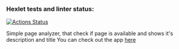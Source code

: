 ### Hexlet tests and linter status:
[![Actions Status](https://github.com/UselessHumster/python-project-83/actions/workflows/hexlet-check.yml/badge.svg)](https://github.com/UselessHumster/python-project-83/actions)

Simple page analyzer, that check if page is available and shows it's description and title
You can check out the app [here](https://python-project-83-fgro.onrender.com/)